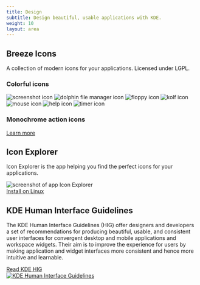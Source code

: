 ```yaml
---
title: Design
subtitle: Design beautiful, usable applications with KDE.
weight: 10
layout: area
---
```


<section>
  <div class="container text-center">
    <h2>Breeze Icons</h2>
    <p>A collection of modern icons for your applications. Licensed under LGPL.</p>
    <h3 class="mb-4">Colorful icons</h3>
    <div class="mx-auto mb-4">
    <div class="icons-grid">
      <img src="https://apps.kde.org/app-icons/org.kde.spectacle.svg" alt="screenshot icon" /> 
      <img src="https://apps.kde.org/app-icons/org.kde.dolphin.svg" alt="dolphin file manager icon" /> 
      <img src="https://apps.kde.org/app-icons/org.kde.kfloppy.svg" alt="floppy icon" /> 
      <img src="https://apps.kde.org/app-icons/org.kde.kolf.svg" alt="kolf icon" /> 
      <img src="https://apps.kde.org/app-icons/org.kde.kmousetool.svg" alt="mouse icon" /> 
      <img src="https://apps.kde.org/app-icons/org.kde.khelpcenter.svg" alt="help icon" /> 
      <img src="https://apps.kde.org/app-icons/org.kde.ktimer.svg" alt="timer icon" /> 
    </div>
    </div>
    <h3 class="mb-4">Monochrome action icons</h3>
    <div class="mx-auto mb-4">
    <div class="icons-grid icons-grid-small">
     <i class="icon icon_format-text-code"></i>
     <i class="icon icon_media-repeat-album-amarok"></i>
     <i class="icon icon_text_vert_kern"></i>
     <i class="icon icon_help-about"></i>
     <i class="icon icon_news-subscribe"></i>
     <i class="icon icon_noisereduction"></i>
     <i class="icon icon_filename-filetype-amarok"></i>
     <i class="icon icon_color-picker"></i>
     <i class="icon icon_food"></i>
     <i class="icon icon_document-print"></i>
     <i class="icon icon_mail-mark-read"></i>
     <i class="icon icon_edit-cut"></i>
     <i class="icon icon_edit-copy"></i>
     <i class="icon icon_gnumeric-protection-yes"></i>
    </div>
    </div>
    <div class="text-align"><a href="/frameworks/breeze-icons" class="learn-more">Learn more</a></div>
  </div>
</section>

<section>
  <div class="container text-center">
    <h2>Icon Explorer</h2>
    <p>Icon Explorer is the app helping you find the perfect icons for your applications.</p>
    <div class="text-center">
      <img class="w-75 mx-auto img-fluid shadow" src="https://cdn.kde.org/screenshots/cuttlefish/cuttlefish.png" alt="screenshot of app Icon Explorer" />
    </div>
    <a class="noblefir ml-auto align-self-center mt-4" id="install-button" href="appstream://org.kde.cuttlefish.desktop" data-windows="">
      <span id="install-msg">Install on Linux</span>
    </a>
  </div>
</section>

<section>
  <div class="container text-center">
    <h2>KDE Human Interface Guidelines</h2>
    <p>The KDE Human Interface Guidelines (HIG) offer designers and developers a set of recommendations for producing beautiful, usable, and consistent user interfaces for convergent desktop and mobile applications and workspace widgets. Their aim is to improve the experience for users by making application and widget interfaces more consistent and hence more intuitive and learnable.</p>
    <div class="text-center mt-3 mb-4">
      <a href="/hig" class="learn-more">Read KDE HIG</a> 
    </div>
    <a href="/hig"><img class="w-100 img-fluid" src="/hig/HIGDesignVisionFullBleed.png" alt="KDE Human Interface Guidelines" /></a>
  </div>
</section>
